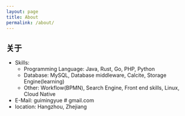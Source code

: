 ```yaml
---
layout: page
title: About
permalink: /about/
---
```


## 关于

* Skills: 
    * Programming Language: Java, Rust, Go, PHP, Python
    * Database: MySQL, Database middleware, Calcite, Storage Engine(learning)
    * Other: Workflow(BPMN), Search Engine, Front end skills, Linux, Cloud Native
* E-Mail: guimingyue # gmail.com
* location: Hangzhou, Zhejiang



